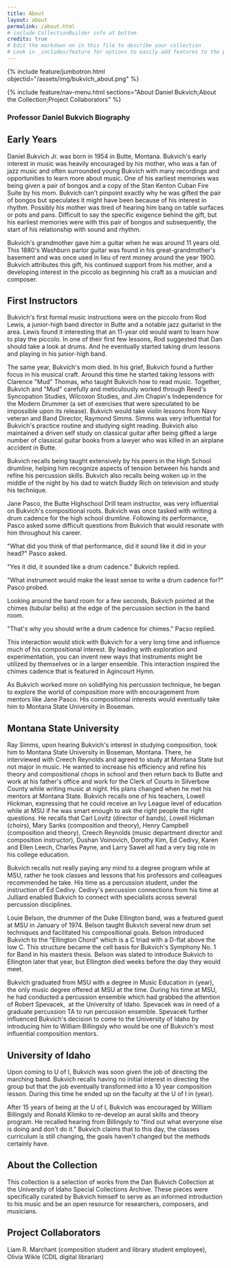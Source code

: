 ```yaml
---
title: About
layout: about
permalink: /about.html
# include CollectionBuilder info at bottom
credits: true
# Edit the markdown on in this file to describe your collection
# Look in _includes/feature for options to easily add features to the page
---
```


{% include feature/jumbotron.html objectid="/assets/img/bukvich_about.png" %} 

{% include feature/nav-menu.html sections="About Daniel Bukvich;About the Collection;Project Collaborators" %}

### Professor Daniel Bukvich Biography
## Early Years
Daniel Bukvich Jr. was born in 1954 in Butte, Montana. Bukvich's early interest in music was heavily encouraged by his mother, who was a fan of jazz music and often surrounded young Bukvich with many recordings and opportunities to learn more about music. One of his earliest memories was being given a pair of bongos and a copy of the Stan Kenton Cuban Fire Suite by his mom. Bukvich can't pinpoint exactly why he was gifted the pair of bongos but speculates it might have been because of his interest in rhythm. Possibly his mother was tired of hearing him bang on table surfaces or pots and pans. Difficult to say the specific exigence behind the gift, but his earliest memories were with this pair of bongos and subsequently, the start of his relationship with sound and rhythm.

Bukvich's grandmother gave him a guitar when he was around 11 years old. This 1880's Washburn parlor guitar was found in his great-grandmother's basement and was once used in lieu of rent money around the year 1900. Bukvich attributes this gift, his continued support from his mother, and a developing interest in the piccolo as beginning his craft as a musician and composer.
## First Instructors
Bukvich's first formal music instructions were on the piccolo from Rod Lewis, a junior-high band director in Butte and a notable jazz guitarist in the area. Lewis found it interesting that an 11-year old would want to learn how to play the piccolo. In one of their first few lessons, Rod suggested that Dan should take a look at drums. And he eventually started taking drum lessons and playing in his junior-high band.

The same year, Bukvich's mom died. In his grief, Bukvich found a further focus in his musical craft. Around this time he started taking lessons with Clarence "Mud" Thomas, who taught Bukvich how to read music. Together, Bukvich and "Mud" carefully and meticulously worked through Reed's Syncopation Studies, Wilcoxon Studies, and Jim Chapin's Independence for the Modern Drummer (a set of exercises that were speculated to be impossible upon its release). Bukvich would take violin lessons from Navy veteran and Band Director, Raymond Simms. Simms was very influential for Bukvich's practice routine and studying sight reading. Bukvich also maintained a driven self study on classical guitar after being gifted a large number of classical guitar books from a lawyer who was killed in an airplane accident in Butte.

Bukvich recalls being taught extensively by his peers in the High School drumline, helping him recognize aspects of tension between his hands and refine his percussion skills. Bukvich also recalls being woken up in the middle of the night by his dad to watch Buddy Rich on television and study his technique.

Jane Pasco, the Butte Highschool Drill team instructor, was very influential on Bukvich's compositional roots. Bukvich was once tasked with writing a drum cadence for the high school drumline. Following its performance, Pasco asked some difficult questions from Bukvich that would resonate with him throughout his career.

"What did you think of that performance, did it sound like it did in your head?" Pasco asked.

"Yes it did, it sounded like a drum cadence." Bukvich replied.

"What instrument would make the least sense to write a drum cadence for?" Pasco probed.

Looking around the band room for a few seconds, Bukvich pointed at the chimes (tubular bells) at the edge of the percussion section in the band room.

"That's why you should write a drum cadence for chimes." Pacso replied.

This interaction would stick with Bukvich for a very long time and influence much of his compositional interest. By leading with exploration and experimentation, you can invent new ways that instruments might be utilized by themselves or in a larger ensemble. This interaction inspired the chimes cadence that is featured in Agincourt Hymn.

As Bukvich worked more on solidifying his percussion technique, he began to explore the world of composition more with encouragement from mentors like Jane Pasco. His compositional interests would eventually take him to Montana State University in Boseman.
## Montana State University
Ray Simms, upon hearing Bukvich's interest in studying composition, took him to Montana State University in Boseman, Montana. There, he interviewed with Creech Reynolds and agreed to study at Montana State but not major in music. He wanted to increase his efficiency and refine his theory and compositional chops in school and then return back to Butte and work at his father's office and work for the Clerk of Courts in Silverbow County while writing music at night. His plans changed when he met his mentors at Montana State. Bukvich recalls one of his teachers, Lowell Hickman, expressing that he could receive an Ivy League level of education while at MSU if he was smart enough to ask the right people the right questions. He recalls that Carl Lovitz (director of bands), Lowell Hickman (choirs), Mary Sanks (composition and theory), Henry Campbell (composition and theory), Creech Reynolds (music department director and composition instructor), Dushan Voinovich, Dorothy Kim, Ed Cedivy, Karen and Ellen Leech, Charles Payne, and Larry Sawel all had a very big role in his college education.

Bukvich recalls not really paying any mind to a degree program while at MSU, rather he took classes and lessons that his professors and colleagues recommended he take. His time as a percussion student, under the instruction of Ed Cedivy. Cedivy's percussion connections from his time at Julliard enabled Bukvich to connect with specialists across several percussion disciplines.

Louie Belson, the drummer of the Duke Ellington band, was a featured guest at MSU in January of 1974. Belson taught Bukvich several new drum set techniques and facilitated his compositional goals. Belson introduced Bukvich to the "Ellington Chord" which is a C triad with a D-flat above the low C. This structure became the cell basis for Bukvich's Symphony No. 1 for Band in his masters thesis. Belson was slated to introduce Bukvich to Ellington later that year, but Ellington died weeks before the day they would meet.

Bukvich graduated from MSU with a degree in Music Education in (year), the only music degree offered at MSU at the time. During his time at MSU, he had conducted a percussion ensemble which had grabbed the attention of Robert Spevacek,  at the University of Idaho. Spevacek was in need of a graduate percussion TA to run percussion ensemble. Spevacek further influenced Bukvich's decision to come to the University of Idaho by introducing him to William Billingsly who would be one of Bukvich's most influential composition mentors.
## University of Idaho
Upon coming to U of I, Bukvich was soon given the job of directing the marching band. Bukvich recalls having no initial interest in directing the group but that the job eventually transformed into a 10 year composition lesson. During this time he ended up on the faculty at the U of I in (year).

After 15 years of being at the U of I, Bukvich was encouraged by William Billingsly and Ronald Klimko to re-develop an aural skills and theory program. He recalled hearing from Billingsly to "find out what everyone else is doing and don't do it." Bukvich claims that to this day, the classes curriculum is still changing, the goals haven't changed but the methods certainly have.
## About the Collection
This collection is a selection of works from the Dan Bukvich Collection at the University of Idaho Special Collections Archive. These pieces were specifically curated by Bukvich himself to serve as an informed introduction to his music and be an open resource for researchers, composers, and musicians.
## Project Collaborators
Liam R. Marchant (composition student and library student employee), Olivia Wikle (CDIL digital librarian)